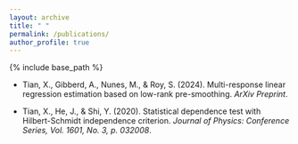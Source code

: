 ```yaml
---
layout: archive
title: " "
permalink: /publications/
author_profile: true
---
```


{% include base_path %}



* Tian, X., Gibberd, A., Nunes, M., & Roy, S. (2024). Multi-response linear regression estimation based on low-rank pre-smoothing. *ArXiv Preprint*.
  
* Tian, X., He, J., & Shi, Y. (2020). Statistical dependence test with Hilbert-Schmidt independence criterion. *Journal of Physics: Conference Series, Vol. 1601, No. 3, p. 032008*.


